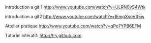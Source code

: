 introduction a git 1
http://www.youtube.com/watch?v=ULRN0vS4Wtk

introduction a git2
http://www.youtube.com/watch?v=IEmgXsoV35w

Attelier pratique
http://www.youtube.com/watch?v=qPo7YPB6EFM

Tutoriel intératif:
http://try.github.com